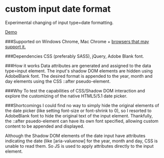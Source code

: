 # custom input date format
Experimental changing of input type=date formatting.

<a href="https://cdn.rawgit.com/north-is-northwest/custom-input-date-format/master/index.html">Demo</a>

###Supported on
Windows Chrome, Mac Chrome + <a href="https://developer.mozilla.org/en-US/docs/Web/HTML/Element/Input#compat-desktop">browsers that may support it.</a>

###Dependencies
CSS (preferably SASS), jQuery, Adobe Blank font.

###How it works
Data attributes are generated and assigned to the data type=input element.
The input's shadow DOM elements are hidden using AdobeBlank font. 
The desired format is appended to the year, month and day elements using the CSS ::after pseudo-element.

###Why
To test the capabilities of CSS/Shadow DOM interaction and explore the customizing of the native HTML5/5.1 date picker.

###Shortcomings
I could find no way to simply hide the original elements of the date picker (like setting font-size or font-shrink to 0), so I resorted to AdobeBlank font to hide the original text of the input element. Thankfully, the ::after psuedo-element can have its own font specified, allowing custom content to be appended and displayed.

Although the Shadow DOM elements of the date input have attributes indicating the date (like [aria-valuenow] for the year, month and day, CSS is unable to read them. So JS is used to apply attributes directly to the input element.
